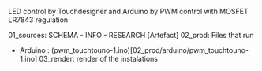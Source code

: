 LED control by Touchdesigner and Arduino  by PWM control with MOSFET LR7843 regulation


01_sources: SCHEMA - INFO - RESEARCH [Artefact]
02_prod: Files that run
- Arduino : (pwm_touchtouno-1.ino)[02_prod/arduino/pwm_touchtouno-1.ino]
03_render: render of the instalations